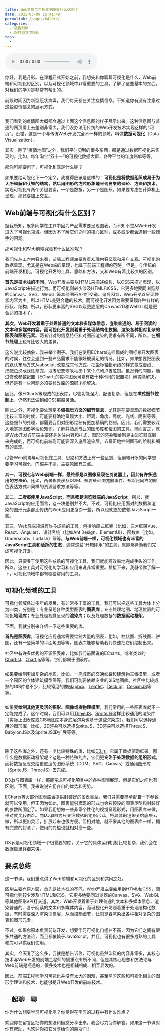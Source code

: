 ```yaml
---
title: Web前端与可视化到底有什么区别？
date: 2022-03-09 15:41:49
permalink: /pages/642dcc/
categories:
  - 极客时间
  - 跟月影学可视化
tags:
  - 
---
```

<audio title="预习.Web前端与可视化到底有什么区别？" src="https://static001.geekbang.org/resource/audio/4c/e6/4cf8802e1194711a4f847283f31549e6.mp3" controls="controls"></audio> 
<p>你好，我是月影。在课程正式开始之前，我想先和你聊聊可视化是什么，Web前端和可视化的区别，以及可视化领域中非常重要的工具。了解了这些基本的东西，对我们的学习是非常有帮助的。</p><p>前段时间因为新型冠状病毒，我们每天都在关注疫情信息。不知道你有没有注意过这些疫情信息的展示方式。</p><p><a href="https://vis.ucloud365.com/ncov/china_stat/#/"><img src="https://static001.geekbang.org/resource/image/5a/d8/5ad44fe26f7eb1b2132a041a2e62a2d8.png" alt="" title="来源：北京大学可视化与可视分析实验室"></a></p><p>我们看到的疫情图大概都会通过上面这个信息图的样子展示出来。这种信息图与普通的网页看上去差别非常大，我们没办法用传统的Web开发技术实现这样的“网页”。没错，这是一个与传统Web开发完全不一样的领域，叫做<strong>数据可视化</strong>（Data Visualization）。</p><p>其实，除了“疫情地图”之外，我们平时见到的很多东西，都是通过数据可视化来实现的。比如，每年淘宝“双十一”的可视化数据大屏、各种平台的年度账单等等。</p><p>那你可能要问了，可视化到底是什么呢？</p><p>如果要给可视化下一个定义，我觉得应该是这样的：<strong>可视化是将数据组织成易于为人所理解和认知的结构，然后用图形的方式形象地呈现出来的理论、方法和技术</strong>。实现可视化有两个关键要素，一个是数据，另一个是图形。如果要考虑在计算机上呈现，那还要加上交互。</p><h2>Web前端与可视化有什么区别？</h2><p>据我所知，很多同学在工作中因为产品需求要呈现图表，而不知不觉从Web开发进入了可视化领域。但因为不了解它们之间的核心区别，或多或少都会遇到一些棘手的问题。</p><!-- [[[read_end]]] --><p>那可视化和Web前端究竟有什么区别呢？</p><p>我们先从工作内容来看，前端工程师主要负责处理内容呈现和用户交互。可视化的数据呈现，尤其是在Web端的呈现，也属于前端工程师的范畴。但是，与传统的前端开发相比，可视化开发的工具、思路和方法，又和Web有着比较大的区别。</p><p><strong>首先是技术栈的不同</strong>。Web开发主要以HTML来描述结构，以CSS来描述表现，以JavaScript来描述行为。而可视化则较少涉及HTML和CSS，它更多地要同浏览器的Canvas、SVG、WebGL等其他图形API打交道。这是因为，Web开发以呈现块状内容为主，所以HTML是更合适的技术。而可视化开发因为需要呈现各种各样的形状、结构，所以，形状更丰富的SVG以及更底层的Canvas2D和WebGL就是更合适的技术了。<br>
<img src="https://static001.geekbang.org/resource/image/92/96/928189f29b8863cf55cfbdcc3ec84496.jpg" alt="" title="Web前端和可视化基础技术栈"></p><p><strong>其次，Web开发着重于处理普通的文本和多媒体信息，渲染普通的、易于阅读的文本和多媒体内容，而可视化开发则着重于处理结构化数据，渲染各种相对复杂的图表和图形元素</strong>。两者针对的信息特征和对图形渲染的要求有所不同，所以，在<strong>细节处理</strong>上也有比较大的差异。</p><p>这么说比较抽象，我来举个例子。我们在使用ECharts这样现成的图标库开发图表的时候，往往会遇到一些产品需求不能很好被满足的情况。比如，如果想要把图表的默认布局方式从absolute改变成其他方式、把坐标轴指示线的样式换成虚线、把配色换成线性渐变，或者想要修改地图中某个点的点击范围。虽然有的问题，通过修改参数配置（ECharts的每种图表可能有数十种不同的配置项）确实能解决，但还是有一些问题必须要修改库的源码才能解决。</p><p>因此，像ECharts等现成的图表库，尽管功能强大、配置复杂，但是在<strong>样式细节控制</strong>上，仍然无法做到如CSS那般灵活。</p><p>除此之外，可视化要处理更多<strong>偏视觉方面的细节信息</strong>，尤其是在要呈现的数据细节比较丰富的时候，可能要精确地呈现大小、距离、角度、高度、光线、阴影等等。这些细节的处理，都需要我们对图形绘制有更加精确的控制。因此，我们需要较深入地掌握图形学理论知识，了解并熟悉专业的图形库和绘图的工具。简而言之，就是Web开发的前端主要还是关注内容和样式，图形的渲染和绘制是由浏览器底层来完成的，而可视化前端则可能要深入底层渲染层，去真正地控制图形的绘制和细节的呈现。</p><p>尽管Web前端与可视化在工具、思路和方法上有一些区别，但前端开发的同学想要学习可视化，门槛并不高，主要原因有三点。</p><p>其一，<strong>可视化与Web前端一样，最终都是以图像呈现在浏览器上，因此有许多通用的方法论</strong>。比如，两者都要涉及DOM、都要处理浏览器事件、都采用同样的颜色表达方式和同样的资源请求方法等等。</p><p>其二，<strong>二者都使用JavaScript，而且都是浏览器端的JavaScript</strong>。所以，就JavaScript的应用而言，这一块差别并不大。不过，可视化应用面对的数据和渲染的图形元素都比传统的Web应用更复杂一些，所以也就更加依赖JavaScript一些。</p><p>其三，Web前端领域有许多成熟的工具，包括响应式框架（比如，三大框架Vue、React、Angular）、设计系统（比如Ant Design、ElementUI）、函数库（比如，Underscore、Lodash）等等。<strong>与Web前端一样，可视化领域也有丰富的JavaScript工具和活跃的生态</strong>，通常这些“开箱即用”的工具，就能够帮助我们完成可视化开发。</p><p>因此，只要善于使用这些成熟的可视化工具，我们就能高效率地完成手头的工作。所以，这些工具对可视化的学习和应用来说非常重要。那接下来，我就带你了解一下，可视化领域中都有哪些常用的工具。</p><h2>可视化领域的工具</h2><p>可视化领域经过多年的发展，有非常多丰富的工具。我们可以把这些工具大体上分为四类，分别是：专业呈现各种类型图表的<strong>图表库</strong>；专业处理地图、地理位置的可视化<strong>地理库</strong>；专业处理视觉呈现的<strong>渲染库</strong>；以及处理数据的<strong>数据驱动框架</strong>。</p><p>下面，我就分别来介绍一下这些重要的库。</p><p><strong>首先是图表库</strong>。可视化应用通常需要绘制大量的图表，比如，柱状图、折线图、饼图，还有一些简单的平面地图等等。图表库能够帮助我们快速把它们绘制出来。</p><p>社区中有许多优秀的开源图表库，比如我们前面说的ECharts，或者类似的<a href="https://github.com/gionkunz/chartist-js">Chartist</a>、<a href="https://github.com/chartjs/Chart.js">Chart.js</a>等等，它们都属于图表库。</p><p><img src="https://static001.geekbang.org/resource/image/93/45/9326dac973df3afffdb6012bb75f2b45.jpg" alt=""></p><p>如果要绘制更加复杂的地图，比如，一座城市的交通线路和建筑物三维模型，或者一个园区的立体建筑模型等等，我们可能要依赖专业的GIS地图库。社区中比较成熟的GIS库也不少，比较常见的像<a href="https://www.mapbox.com/">Mapbox</a>、<a href="https://leafletjs.com/">Leaflet</a>、<a href="http://deck.gl/">Deck.gl</a>、<a href="https://cesium.com/cesiumjs/">CesiumJS</a>等等。</p><p><img src="https://static001.geekbang.org/resource/image/0e/d4/0ecc3b4d55b964205bba54af390434d4.jpg" alt="" title="Deck.gl绘制的3D地图效果"></p><p>如果要<strong>绘制其他更灵活的图形、图像或者物理模型</strong>，我们常用的一些图表库就不一定能完成了。这个时候，我们可以用<a href="https://threejs.org/">ThreeJS</a>、<a href="https://spritejs.org">SpriteJS</a>这样比较通用的渲染库（实际上图表库或GIS地图库本身底层渲染也基于这些渲染库）。我们可以选择通用的图形库，比如，2D渲染可以选择SpriteJS，3D渲染可以选择ThreeJS、BabylonJS以及SpriteJS3D扩展等等。</p><p><img src="https://static001.geekbang.org/resource/image/f9/26/f946c2230179ce2f3b13f42c8d719126.jpg" alt="" title="SpriteJS"></p><p><img src="https://static001.geekbang.org/resource/image/59/6a/59864101b60fff4da568e56f0542a66a.jpg" alt="" title="ThreeJS"></p><p>除了这些库之外，还有一类比较特殊的库，比如<a href="https://d3js.org/">D3.js</a>，它属于数据驱动框架。那什么是数据驱动框架呢？这是一种特殊的库，它们更<strong>专注于处理数据的组织形式</strong>，而将数据呈现交给更底层的图形系统（DOM、SVG、Canvas）或通用图形库（SpriteJS、ThreeJS）去完成。</p><p>D3.js与图表库一样，都能完成可视化项目中的各种图表展现，但是它们之间也有区别。下面，我来说说它们各自的优势和劣势。</p><p>ECharts等大部分图表库会提供封装好的图表类型，我们只需要简单配置一下参数就可以使用。但正因为如此，图表能够表现的形式也会被预设的图表类型和封装好的参数所固定了。如果我们想做一些非常个性化的视觉呈现形式，用图表库来做，相对就比较困难。而D3.js因为只关注数据的组织形式，将具体的渲染交给底层去做，所以更加灵活，扩展起来也很方便。但相对地，就不像其他的图表库一样，拥有完整的封装了，使用的门槛也就相对高一些。</p><p><img src="https://static001.geekbang.org/resource/image/d2/38/d20b5c245c69520d3a935a0b2d5d8238.jpg" alt="" title="用d3绘制的等高线"></p><p>D3.js是可视化领域一个很重要的库，关于它的具体运作机制比较复杂，我们会在数据篇里详细来讲。</p><h2>要点总结</h2><p>这一节课，我们重点讲了Web前端和可视化的区别和共同之处。</p><p>区别主要有两方面，首先是技术栈的不同。Web开发主要会用到HTML和CSS，而可视化则较少涉及HTML和CSS，它更多地要同浏览器的Canvas、SVG、WebGL等其他图形API打交道。其次，Web开发着重于处理普通的文本和多媒体信息，渲染普通的、易于阅读的文本和多媒体内容，而可视化开发则着重于处理结构化数据，有时需要深入渲染引擎层，从而控制细节，让浏览器渲染出各种相对复杂的图表和图形元素。</p><p>不过，如果你原本负责前端开发，想要学习可视化门槛并不高，因为它们之间有很多共通的方法论，而且都依赖于JavaScript。并且，可视化也有很多成熟的工具和库可以供我们使用。</p><p>其实，今天说了这么多，我就是想告诉你，可视化虽然涉及的内容非常多，其核心技术与Web开发的前端工程师的侧重点有所不同，但是其核心思想和方法论与Web前端是相通的，很多技术也是相辅相成、相互启发的。</p><p>因此，前端工程师学习可视化并没有太大的困难，甚至学习这些和可视化相关的图形学理论和技术，也能够提升Web开发的前端技术。</p><h2>一起聊一聊</h2><p>你为什么想要学习可视化呢？你觉得在学习的过程中有什么难点？</p><p>欢迎你在留言区把你的想法和疑惑分享出来，我会尽力为你解答。如果这一节课对你有帮助，也欢迎你把它分享给你的朋友们！</p>